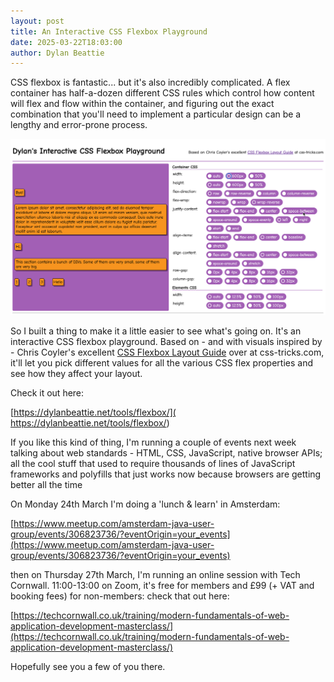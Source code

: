 ```yaml
---
layout: post
title: An Interactive CSS Flexbox Playground
date: 2025-03-22T18:03:00
author: Dylan Beattie
---
```

CSS flexbox is fantastic... but it's also incredibly complicated. A flex container has half-a-dozen different CSS rules which control how content will flex and flow within the container, and figuring out the exact combination that you'll need to implement a particular design can be a lengthy and error-prone process.

[![A screenshot of Dylan's Interactive CSS Flexbox Playground](/images/posts/css-flexbox-playground.png)](/tools/flexbox)

So I built a thing to make it a little easier to see what's going on. It's an interactive CSS flexbox playground. Based on - and with visuals inspired by - Chris Coyler's excellent [CSS Flexbox Layout Guide](https://css-tricks.com/snippets/css/a-guide-to-flexbox/) over at css-tricks.com, it'll let you pick different values for all the various CSS flex properties and see how they affect your layout.

Check it out here:

[https://dylanbeattie.net/tools/flexbox/]( https://dylanbeattie.net/tools/flexbox/)

If you like this kind of thing, I'm running a couple of events next week talking about web standards - HTML, CSS, JavaScript, native browser APIs; all the cool stuff that used to require thousands of lines of JavaScript frameworks and polyfills that just works now because browsers are getting better all the time

On Monday 24th March I'm doing a 'lunch & learn' in Amsterdam:

[https://www.meetup.com/amsterdam-java-user-group/events/306823736/?eventOrigin=your_events](https://www.meetup.com/amsterdam-java-user-group/events/306823736/?eventOrigin=your_events)

then on Thursday 27th March, I'm running an online session with Tech Cornwall. 11:00-13:00 on Zoom, it's free for members and £99 (+ VAT and booking fees) for non-members: check that out here:

[https://techcornwall.co.uk/training/modern-fundamentals-of-web-application-development-masterclass/](https://techcornwall.co.uk/training/modern-fundamentals-of-web-application-development-masterclass/)

Hopefully see you a few of you there.
